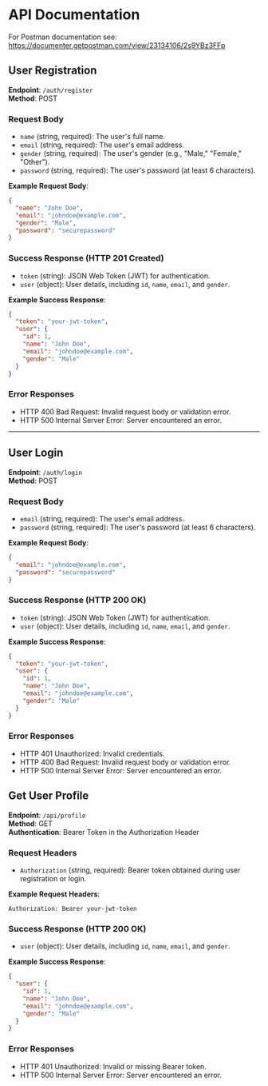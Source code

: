 # API Documentation
For Postman documentation see: https://documenter.getpostman.com/view/23134106/2s9YBz3FFp
## User Registration

**Endpoint**: `/auth/register`  
**Method**: POST

### Request Body

- `name` (string, required): The user's full name.
- `email` (string, required): The user's email address.
- `gender` (string, required): The user's gender (e.g., "Male," "Female," "Other").
- `password` (string, required): The user's password (at least 6 characters).

**Example Request Body**:

```json
{
  "name": "John Doe",
  "email": "johndoe@example.com",
  "gender": "Male",
  "password": "securepassword"
}
```

### Success Response (HTTP 201 Created)

- `token` (string): JSON Web Token (JWT) for authentication.
- `user` (object): User details, including `id`, `name`, `email`, and `gender`.

**Example Success Response**:

```json
{
  "token": "your-jwt-token",
  "user": {
    "id": 1,
    "name": "John Doe",
    "email": "johndoe@example.com",
    "gender": "Male"
  }
}
```

### Error Responses

- HTTP 400 Bad Request: Invalid request body or validation error.
- HTTP 500 Internal Server Error: Server encountered an error.

---

## User Login

**Endpoint**: `/auth/login`  
**Method**: POST

### Request Body

- `email` (string, required): The user's email address.
- `password` (string, required): The user's password (at least 6 characters).

**Example Request Body**:

```json
{
  "email": "johndoe@example.com",
  "password": "securepassword"
}
```

### Success Response (HTTP 200 OK)

- `token` (string): JSON Web Token (JWT) for authentication.
- `user` (object): User details, including `id`, `name`, `email`, and `gender`.

**Example Success Response**:

```json
{
  "token": "your-jwt-token",
  "user": {
    "id": 1,
    "name": "John Doe",
    "email": "johndoe@example.com",
    "gender": "Male"
  }
}
```



### Error Responses

- HTTP 401 Unauthorized: Invalid credentials.
- HTTP 400 Bad Request: Invalid request body or validation error.
- HTTP 500 Internal Server Error: Server encountered an error.

## Get User Profile

**Endpoint**: `/api/profile`  
**Method**: GET  
**Authentication**: Bearer Token in the Authorization Header

### Request Headers

- `Authorization` (string, required): Bearer token obtained during user registration or login.

**Example Request Headers**:

```
Authorization: Bearer your-jwt-token
```

### Success Response (HTTP 200 OK)

- `user` (object): User details, including `id`, `name`, `email`, and `gender`.

**Example Success Response**:

```json
{
  "user": {
    "id": 1,
    "name": "John Doe",
    "email": "johndoe@example.com",
    "gender": "Male"
  }
}
```

### Error Responses

- HTTP 401 Unauthorized: Invalid or missing Bearer token.
- HTTP 500 Internal Server Error: Server encountered an error.